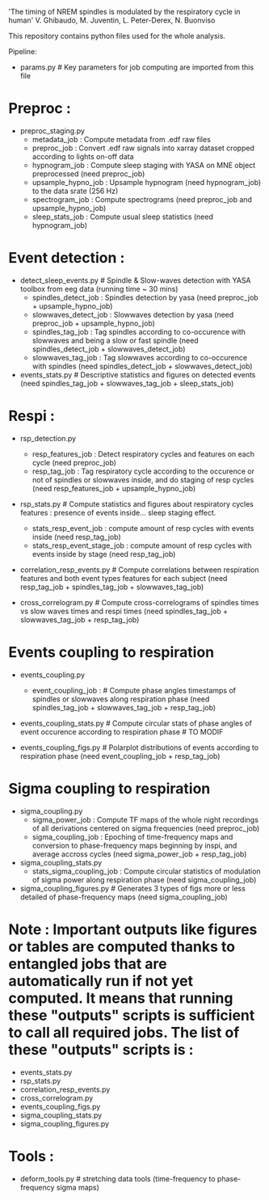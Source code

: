 'The timing of NREM spindles is modulated by the respiratory cycle in human'
V. Ghibaudo, M. Juventin, L. Peter-Derex, N. Buonviso


This repository contains python files used for the whole analysis.


Pipeline: 
- params.py # Key parameters for job computing are imported from this file

# Preproc : 
- preproc_staging.py
    - metadata_job : Compute metadata from .edf raw files
    - preproc_job : Convert .edf raw signals into xarray dataset cropped according to lights on-off data
    - hypnogram_job : Compute sleep staging with YASA on MNE object preprocessed (need preproc_job) 
    - upsample_hypno_job : Upsample hypnogram (need hypnogram_job) to the data srate (256 Hz)
    - spectrogram_job : Compute spectrograms (need preproc_job and upsample_hypno_job)
    - sleep_stats_job : Compute usual sleep statistics (need hypnogram_job)

# Event detection :
- detect_sleep_events.py # Spindle & Slow-waves detection with YASA toolbox from eeg data (running time ~ 30 mins)
    - spindles_detect_job : Spindles detection by yasa (need preproc_job + upsample_hypno_job)
    - slowwaves_detect_job : Slowwaves detection by yasa (need preproc_job + upsample_hypno_job)
    - spindles_tag_job : Tag spindles according to co-occurence with slowwaves and being a slow or fast spindle (need spindles_detect_job + slowwaves_detect_job)
    - slowwaves_tag_job : Tag slowwaves according to co-occurence with spindles (need spindles_detect_job + slowwaves_detect_job)
- events_stats.py # Descriptive statistics and figures on detected events (need spindles_tag_job + slowwaves_tag_job + sleep_stats_job)

# Respi : 
- rsp_detection.py 
    - resp_features_job : Detect respiratory cycles and features on each cycle (need preproc_job)
    - resp_tag_job : Tag respiratory cycle according to the occurence or not of spindles or slowwaves inside, and do staging of resp cycles (need resp_features_job + upsample_hypno_job)

- rsp_stats.py # Compute statistics and figures about respiratory cycles features : presence of events inside... sleep staging effect. 
    - stats_resp_event_job : compute amount of resp cycles with events inside (need resp_tag_job)
    - stats_resp_event_stage_job : compute amount of resp cycles with events inside by stage (need resp_tag_job)

- correlation_resp_events.py # Compute correlations between respiration features and both event types features for each subject (need resp_tag_job + spindles_tag_job + slowwaves_tag_job)
- cross_correlogram.py # Compute cross-correlograms of spindles times vs slow waves times and respi times (need spindles_tag_job + slowwaves_tag_job + resp_tag_job) 

# Events coupling to respiration
- events_coupling.py
    - event_coupling_job :  # Compute phase angles timestamps of spindles or slowwaves along respiration phase (need spindles_tag_job + slowwaves_tag_job + resp_tag_job)

- events_coupling_stats.py # Compute circular stats of phase angles of event occurence according to respiration phase # TO MODIF
- events_coupling_figs.py # Polarplot distributions of events according to respiration phase (need event_coupling_job + resp_tag_job)

# Sigma coupling to respiration
- sigma_coupling.py 
    - sigma_power_job : Compute TF maps of the whole night recordings of all derivations centered on sigma frequencies (need preproc_job)
    - sigma_coupling_job : Epoching of time-frequency maps and conversion to phase-frequency maps beginning by inspi, and average accross cycles (need sigma_power_job + resp_tag_job)
- sigma_coupling_stats.py 
    - stats_sigma_coupling_job : Compute circular statistics of modulation of sigma power along respiration phase (need sigma_coupling_job)
- sigma_coupling_figures.py # Generates 3 types of figs more or less detailed of phase-frequency maps (need sigma_coupling_job)



# Note : Important outputs like figures or tables are computed thanks to entangled jobs that are automatically run if not yet computed. It means that running these "outputs" scripts is sufficient to call all required jobs. The list of these "outputs" scripts is : 
- events_stats.py
- rsp_stats.py
- correlation_resp_events.py
- cross_correlogram.py
- events_coupling_figs.py
- sigma_coupling_stats.py 
- sigma_coupling_figures.py


# Tools : 
- deform_tools.py # stretching data tools (time-frequency to phase-frequency sigma maps)